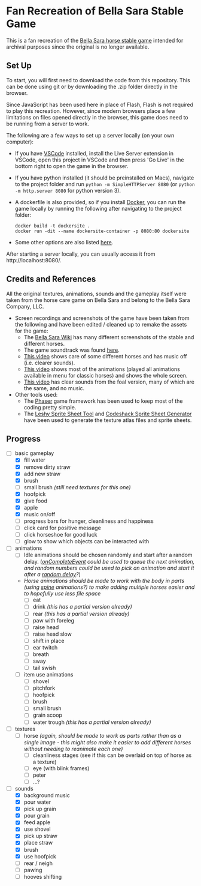 # Fan Recreation of Bella Sara Stable Game

This is a fan recreation of the [Bella Sara horse stable game](https://bellasara.wiki.gg/wiki/Magical_Horses) intended for archival purposes since the original is no longer available.


## Set Up

To start, you will first need to download the code from this repository. This can be done using git or by downloading the .zip folder directly in the browser.

Since JavaScript has been used here in place of Flash, Flash is not required to play this recreation. However, since modern browsers place a few limitations on files opened directly in the browser, this game does need to be running from a server to work.

The following are a few ways to set up a server locally (on your own computer):

- If you have [VSCode](https://code.visualstudio.com/) installed, install the Live Server extension in VSCode, open this project in VSCode and then press 'Go Live' in the bottom right to open the game in the browser.

- If you have python installed (it should be preinstalled on Macs), navigate to the project folder and run `python -m SimpleHTTPServer 8080` (or `python -m http.server 8080`	for python version 3).

- A dockerfile is also provided, so if you install [Docker](https://www.docker.com/get-started/), you can run the game locally by running the following after navigating to the project folder:
  ```
  docker build -t dockersite .
  docker run -dit --name dockersite-container -p 8080:80 dockersite
  ```

- Some other options are also listed [here](https://blog.ourcade.co/posts/2020/5-local-web-server-get-started-phaser-3/).


After starting a server locally, you can usually access it from http://localhost:8080/.



## Credits and References

All the original textures, animations, sounds and the gameplay itself were taken from the horse care game on Bella Sara and belong to the Bella Sara Company, LLC.

- Screen recordings and screenshots of the game have been taken from the following and have been edited / cleaned up to remake the assets for the game:
  - The [Bella Sara Wiki](https://bellasara.wiki.gg/wiki/Bella_Sara_Wiki) has many  different screenshots of the stable and different horses.
  - The game soundtrack was found [here](https://www.youtube.com/watch?v=KwJBx4gI1uw&list=PLE_maQWjY0W55azSzRqAEwgmo-8Nl2jfn&index=9).
  - [This video](https://www.youtube.com/watch?v=uaQ2FjKgHKQ&t=627s) shows care of some different horses and has music off (i.e. clearer sounds).
  - [This video](https://www.youtube.com/watch?v=DVlLQOMo2Ow) shows most of the animations (played all animations available in menu for classic horses) and shows the whole screen.
  - [This video](https://www.youtube.com/watch?v=nw-J5skHzrE) has clear sounds from the foal version, many of which are the same, and no music.
- Other tools used:
  - The [Phaser](https://phaser.io/) game framework has been used to keep most of the coding pretty simple.
    <!-- - https://github.com/phaserjs/examples/blob/master/public/src/animation/animation%20get%20progress.js - use for progress bars -->
  - The [Leshy Sprite Sheet Tool](https://www.leshylabs.com/apps/sstool/) and [Codeshack Sprite Sheet Generator](https://codeshack.io/images-sprite-sheet-generator/) have been used to generate the texture atlas files and sprite sheets.
  <!-- - [Spine Animations](https://blog.ourcade.co/posts/2020/phaser-3-parcel-typescript-spine/) will probably be the best option for the horse animations (so it can be animated in parts), but it does cost money. Basic sprites have been used so far instead to provide some basic animation. -->

## Progress
- [ ] basic gameplay
  - [x] fill water
  - [x] remove dirty straw
  - [x] add new straw
  - [x] brush
  - [ ] small brush *(still need textures for this one)*
  - [x] hoofpick
  - [x] give food
  - [x] apple
  - [x] music on/off
  - [ ] progress bars for hunger, cleanliness and happiness
  - [ ] click card for positive message
  - [ ] click horseshoe for good luck
  - [ ] glow to show which objects can be interacted with
- [ ] animations
  - [ ] Idle animations should be chosen randomly and start after a random delay. (*[onCompleteEvent](https://labs.phaser.io/view.html?src=src\animation\on%20complete%20event.js) could be used to queue the next animation, and random numbers could be used to pick an animation and start it after a [random delay](https://labs.phaser.io/view.html?src=src\animation\random%20delay.js)?*)
  - *Horse animations should be made to work with the body in parts (using [spine](http://esotericsoftware.com/) animations?) to make adding multiple horses easier and to hopefully use less file space*
    - [ ] eat
    - [ ] drink *(this has a partial version already)*
    - [ ] rear *(this has a partial version already)*
    - [ ] paw with foreleg
    - [ ] raise head
    - [ ] raise head slow
    - [ ] shift in place
    - [ ] ear twitch
    - [ ] breath
    - [ ] sway
    - [ ] tail swish
  - [ ] item use animations
    - [ ] shovel
    - [ ] pitchfork
    - [ ] hoofpick
    - [ ] brush
    - [ ] small brush
    - [ ] grain scoop
    - [ ] water trough *(this has a partial version already)*
- [ ] textures
  - [ ] horse *(again, should be made to work as parts rather than as a single image - this might also make it easier to add different horses without needing to reanimate each one)*
    - [ ] cleanliness stages (see if this can be overlaid on top of horse as a texture)
    - [ ] eye (with blink frames)
    - [ ] peter
    - [ ] ...?
- [ ] sounds
  - [x] background music
  - [x] pour water
  - [x] pick up grain
  - [x] pour grain
  - [x] feed apple
  - [x] use shovel
  - [x] pick up straw
  - [x] place straw
  - [x] brush
  - [x] use hoofpick
  - [ ] rear / neigh
  - [ ] pawing
  - [ ] hooves shifting

<!-- 
Notes for the estimated progress bar amounts
Start = 1.5 hunger + 1 cleanliness + 1.5 happiness
Apple = 0
Water = 1.5 hunger
Food = 2 hunger + 1 happiness
Shovel = 1/3 + 1/13 cleanliness + 1/6 happiness (3 total)
Fork = 1/3 + 1/13 cleanliness + 1/6 happiness (3 total)
Hoofpick = 1/8 + 1/13 cleanliness + 1/8 happiness (4 total)
Brush = 1/3 + 1/13 cleanliness + 1/6 happiness (3 total)
Total = 5 hunger + 5 cleanliness + 5 happiness
 -->